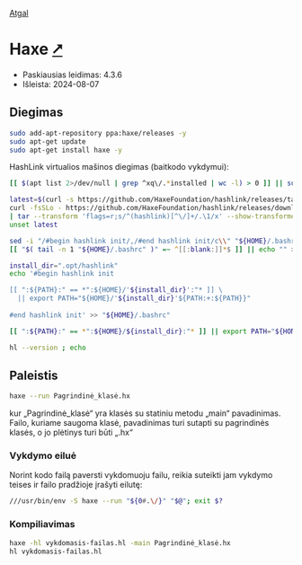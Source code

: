 [Atgal](./readme.md)

# Haxe [&#x2B67;](https://haxe.org/)

* Paskiausias leidimas: 4.3.6
* Išleista: 2024-08-07

## Diegimas

```bash
sudo add-apt-repository ppa:haxe/releases -y
sudo apt-get update
sudo apt-get install haxe -y
```

HashLink virtualios mašinos diegimas (baitkodo vykdymui):

```bash
[[ $(apt list 2>/dev/null | grep ^xq\/.*installed | wc -l) > 0 ]] || sudo apt-get install xq

latest=$(curl -s https://github.com/HaxeFoundation/hashlink/releases/tag/latest | xq -q code:first-of-type)
curl -fsSLo - https://github.com/HaxeFoundation/hashlink/releases/download/latest/hashlink-${latest}-linux-amd64.tar.gz \
| tar --transform 'flags=r;s/^(hashlink)[^\/]+/.\1/x' --show-transformed-names -xzvC ${HOME}/.opt
unset latest

sed -i "/#begin hashlink init/,/#end hashlink init/c\\" "${HOME}/.bashrc"
[[ "$( tail -n 1 "${HOME}/.bashrc" )" =~ ^[[:blank:]]*$ ]] || echo "" >> "${HOME}/.bashrc"

install_dir=".opt/hashlink"
echo '#begin hashlink init

[[ ":${PATH}:" == *":${HOME}/'${install_dir}':"* ]] \
  || export PATH="${HOME}/'${install_dir}'${PATH:+:${PATH}}"
  
#end hashlink init' >> "${HOME}/.bashrc"

[[ ":${PATH}:" == *":${HOME}/${install_dir}:"* ]] || export PATH="${HOME}/${install_dir}${PATH:+:${PATH}}"

hl --version ; echo
```

## Paleistis

```bash
haxe --run Pagrindinė_klasė.hx
```

kur „Pagrindinė_klasė“ yra klasės su statiniu metodu „main“ pavadinimas. Failo, kuriame saugoma klasė, pavadinimas turi sutapti su pagrindinės klasės, o jo plėtinys turi būti „.hx“

### Vykdymo eiluė

Norint kodo failą paversti vykdomuoju failu, reikia suteikti jam vykdymo teises ir failo pradžioje įrašyti eilutę:

```bash
///usr/bin/env -S haxe --run "${0#.\/}" "$@"; exit $?
```

### Kompiliavimas

```bash
haxe -hl vykdomasis-failas.hl -main Pagrindinė_klasė.hx
hl vykdomasis-failas.hl
```
